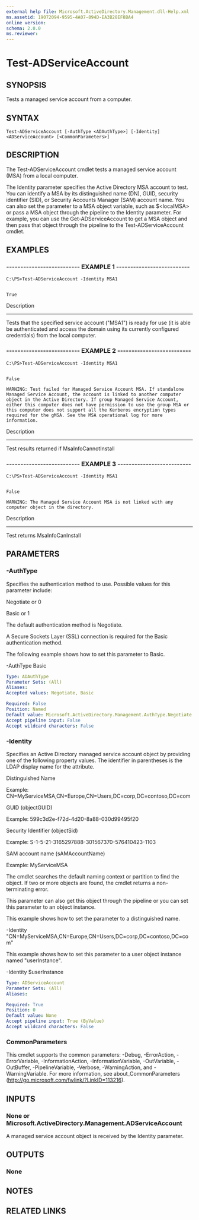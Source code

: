```yaml
---
external help file: Microsoft.ActiveDirectory.Management.dll-Help.xml
ms.assetid: 19072094-9595-4A07-894D-EA3B28EF8BA4
online version: 
schema: 2.0.0
ms.reviewer:
---
```


# Test-ADServiceAccount

## SYNOPSIS
Tests a managed service account from a computer.

## SYNTAX

```
Test-ADServiceAccount [-AuthType <ADAuthType>] [-Identity] <ADServiceAccount> [<CommonParameters>]
```

## DESCRIPTION
The Test-ADServiceAccount cmdlet tests a managed service account (MSA) from a local computer.

The Identity parameter specifies the Active Directory MSA account to test.
You can identify a MSA by its distinguished name (DN), GUID, security identifier (SID), or Security Accounts Manager (SAM) account name.
You can also set the parameter to a MSA object variable, such as $\<localMSA\> or pass a MSA object through the pipeline to the Identity parameter.
For example, you can use the Get-ADServiceAccount to get a MSA object and then pass that object through the pipeline to the Test-ADServiceAccount cmdlet.

## EXAMPLES

### -------------------------- EXAMPLE 1 --------------------------
```
C:\PS>Test-ADServiceAccount -Identity MSA1


True
```

Description

-----------

Tests that the specified service account ("MSA1") is ready for use (it is able be authenticated and access the domain using its currently configured credentials) from the local computer.

### -------------------------- EXAMPLE 2 --------------------------
```
C:\PS>Test-ADServiceAccount -Identity MSA1


False

WARNING: Test failed for Managed Service Account MSA. If standalone Managed Service Account, the account is linked to another computer object in the Active Directory. If group Managed Service Account, either this computer does not have permission to use the group MSA or this computer does not support all the Kerberos encryption types required for the gMSA. See the MSA operational log for more information.
```

Description

-----------

Test results returned if MsaInfoCannotInstall

### -------------------------- EXAMPLE 3 --------------------------
```
C:\PS>Test-ADServiceAccount -Identity MSA1


False

WARNING: The Managed Service Account MSA is not linked with any computer object in the directory.
```

Description

-----------

Test returns MsaInfoCanInstall

## PARAMETERS

### -AuthType
Specifies the authentication method to use.
Possible values for this parameter include:

Negotiate or 0

Basic or 1

The default authentication method is Negotiate.

A Secure Sockets Layer (SSL) connection is required for the Basic authentication method.

The following example shows how to set this parameter to Basic.

-AuthType Basic

```yaml
Type: ADAuthType
Parameter Sets: (All)
Aliases: 
Accepted values: Negotiate, Basic

Required: False
Position: Named
Default value: Microsoft.ActiveDirectory.Management.AuthType.Negotiate
Accept pipeline input: False
Accept wildcard characters: False
```

### -Identity
Specifies an Active Directory managed service account object by providing one of the following property values.
The identifier in parentheses is the LDAP display name for the attribute.

Distinguished Name

Example:  CN=MyServiceMSA,CN=Europe,CN=Users,DC=corp,DC=contoso,DC=com

GUID (objectGUID)

Example: 599c3d2e-f72d-4d20-8a88-030d99495f20

Security Identifier (objectSid)

Example: S-1-5-21-3165297888-301567370-576410423-1103

SAM account name  (sAMAccountName)

Example: MyServiceMSA

The cmdlet searches the default naming context or partition to find the object.
If two or more objects are found, the cmdlet returns a non-terminating error.

This parameter can also get this object through the pipeline or you can set this parameter to an object instance.

This example shows how to set the parameter to a distinguished name.

-Identity  "CN=MyServiceMSA,CN=Europe,CN=Users,DC=corp,DC=contoso,DC=com"

This example shows how to set this parameter to a user object instance named "userInstance".

-Identity   $userInstance

```yaml
Type: ADServiceAccount
Parameter Sets: (All)
Aliases: 

Required: True
Position: 0
Default value: None
Accept pipeline input: True (ByValue)
Accept wildcard characters: False
```

### CommonParameters
This cmdlet supports the common parameters: -Debug, -ErrorAction, -ErrorVariable, -InformationAction, -InformationVariable, -OutVariable, -OutBuffer, -PipelineVariable, -Verbose, -WarningAction, and -WarningVariable. For more information, see about_CommonParameters (http://go.microsoft.com/fwlink/?LinkID=113216).

## INPUTS

### None or Microsoft.ActiveDirectory.Management.ADServiceAccount
A managed service account object is received by the Identity parameter.

## OUTPUTS

### None

## NOTES

## RELATED LINKS

